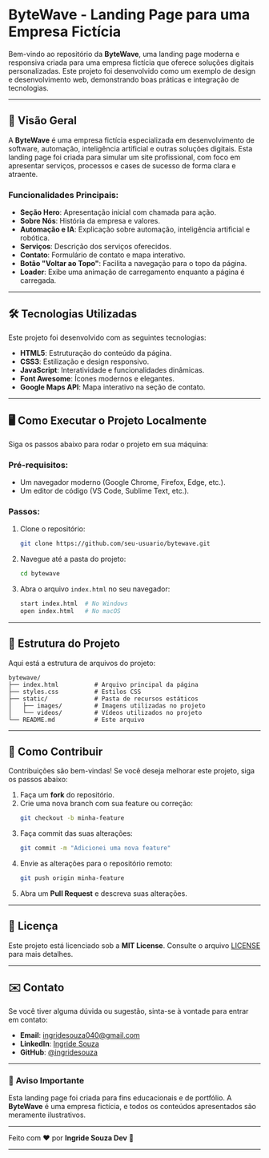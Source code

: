 # ByteWave - Landing Page para uma Empresa Fictícia

Bem-vindo ao repositório da **ByteWave**, uma landing page moderna e responsiva criada para uma empresa fictícia que oferece soluções digitais personalizadas. Este projeto foi desenvolvido como um exemplo de design e desenvolvimento web, demonstrando boas práticas e integração de tecnologias.

---

## 🚀 Visão Geral

A **ByteWave** é uma empresa fictícia especializada em desenvolvimento de software, automação, inteligência artificial e outras soluções digitais. Esta landing page foi criada para simular um site profissional, com foco em apresentar serviços, processos e cases de sucesso de forma clara e atraente.

### Funcionalidades Principais:
- **Seção Hero**: Apresentação inicial com chamada para ação.
- **Sobre Nós**: História da empresa e valores.
- **Automação e IA**: Explicação sobre automação, inteligência artificial e robótica.
- **Serviços**: Descrição dos serviços oferecidos.
- **Contato**: Formulário de contato e mapa interativo.
- **Botão "Voltar ao Topo"**: Facilita a navegação para o topo da página.
- **Loader**: Exibe uma animação de carregamento enquanto a página é carregada.

---

## 🛠️ Tecnologias Utilizadas

Este projeto foi desenvolvido com as seguintes tecnologias:

- **HTML5**: Estruturação do conteúdo da página.
- **CSS3**: Estilização e design responsivo.
- **JavaScript**: Interatividade e funcionalidades dinâmicas.
- **Font Awesome**: Ícones modernos e elegantes.
- **Google Maps API**: Mapa interativo na seção de contato.

---

## 🖥️ Como Executar o Projeto Localmente

Siga os passos abaixo para rodar o projeto em sua máquina:

### Pré-requisitos:
- Um navegador moderno (Google Chrome, Firefox, Edge, etc.).
- Um editor de código (VS Code, Sublime Text, etc.).

### Passos:
1. Clone o repositório:
   ```bash
   git clone https://github.com/seu-usuario/bytewave.git
   ```
2. Navegue até a pasta do projeto:
   ```bash
   cd bytewave
   ```
3. Abra o arquivo `index.html` no seu navegador:
   ```bash
   start index.html  # No Windows
   open index.html   # No macOS
   ```

---

## 🎨 Estrutura do Projeto

Aqui está a estrutura de arquivos do projeto:

```
bytewave/
├── index.html          # Arquivo principal da página
├── styles.css          # Estilos CSS
├── static/             # Pasta de recursos estáticos
│   ├── images/         # Imagens utilizadas no projeto
│   └── videos/         # Vídeos utilizados no projeto
└── README.md           # Este arquivo
```

---

## 🧩 Como Contribuir

Contribuições são bem-vindas! Se você deseja melhorar este projeto, siga os passos abaixo:

1. Faça um **fork** do repositório.
2. Crie uma nova branch com sua feature ou correção:
   ```bash
   git checkout -b minha-feature
   ```
3. Faça commit das suas alterações:
   ```bash
   git commit -m "Adicionei uma nova feature"
   ```
4. Envie as alterações para o repositório remoto:
   ```bash
   git push origin minha-feature
   ```
5. Abra um **Pull Request** e descreva suas alterações.

---

## 📄 Licença

Este projeto está licenciado sob a **MIT License**. Consulte o arquivo [LICENSE](LICENSE) para mais detalhes.

---

## ✉️ Contato

Se você tiver alguma dúvida ou sugestão, sinta-se à vontade para entrar em contato:

- **Email**: ingridesouza040@gmail.com
- **LinkedIn**: [Ingride Souza](https://www.linkedin.com/in/ingride-souza-a21a4518a/)
- **GitHub**: [@ingridesouza](https://github.com/ingridesouza)

---

### 🚨 **Aviso Importante**
Esta landing page foi criada para fins educacionais e de portfólio. A **ByteWave** é uma empresa fictícia, e todos os conteúdos apresentados são meramente ilustrativos.

---

Feito com ❤️ por **Ingride Souza Dev** 🚀


---
